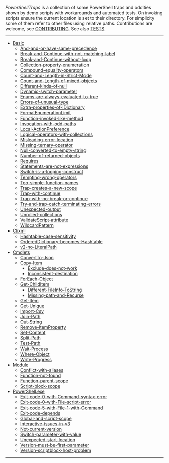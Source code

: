 
[CONTRIBUTING]: ./CONTRIBUTING.md
[TESTS]: ./TESTS.md

*PowerShellTraps* is a collection of some PowerShell traps and oddities shown
by demo scripts with workarounds and automated tests. On invoking scripts
ensure the current location is set to their directory. For simplicity some of
them refer to other files using relative paths. Contributions are welcome, see
[CONTRIBUTING]. See also [TESTS].

---

<!--Generated-->
- [Basic](./Basic)
    - [And-and-or-have-same-precedence](./Basic/And-and-or-have-same-precedence)
    - [Break-and-Continue-with-not-matching-label](./Basic/Break-and-Continue-with-not-matching-label)
    - [Break-and-Continue-without-loop](./Basic/Break-and-Continue-without-loop)
    - [Collection-property-enumeration](./Basic/Collection-property-enumeration)
    - [Compound-equality-operators](./Basic/Compound-equality-operators)
    - [Count-and-Length-in-Strict-Mode](./Basic/Count-and-Length-in-Strict-Mode)
    - [Count-and-Length-of-mixed-objects](./Basic/Count-and-Length-of-mixed-objects)
    - [Different-kinds-of-null](./Basic/Different-kinds-of-null)
    - [Dynamic-switch-parameter](./Basic/Dynamic-switch-parameter)
    - [Enums-are-always-evaluated-to-true](./Basic/Enums-are-always-evaluated-to-true)
    - [Errors-of-unusual-type](./Basic/Errors-of-unusual-type)
    - [Extra-properties-of-IDictionary](./Basic/Extra-properties-of-IDictionary)
    - [FormatEnumerationLimit](./Basic/FormatEnumerationLimit)
    - [Function-invoked-like-method](./Basic/Function-invoked-like-method)
    - [Invocation-with-odd-paths](./Basic/Invocation-with-odd-paths)
    - [Local-ActionPreference](./Basic/Local-ActionPreference)
    - [Logical-operators-with-collections](./Basic/Logical-operators-with-collections)
    - [Misleading-error-location](./Basic/Misleading-error-location)
    - [Missing-ternary-operator](./Basic/Missing-ternary-operator)
    - [Null-converted-to-empty-string](./Basic/Null-converted-to-empty-string)
    - [Number-of-returned-objects](./Basic/Number-of-returned-objects)
    - [Requires](./Basic/Requires)
    - [Statements-are-not-expressions](./Basic/Statements-are-not-expressions)
    - [Switch-is-a-looping-construct](./Basic/Switch-is-a-looping-construct)
    - [Tempting-wrong-operators](./Basic/Tempting-wrong-operators)
    - [Too-simple-function-names](./Basic/Too-simple-function-names)
    - [Trap-creates-a-new-scope](./Basic/Trap-creates-a-new-scope)
    - [Trap-with-continue](./Basic/Trap-with-continue)
    - [Trap-with-no-break-or-continue](./Basic/Trap-with-no-break-or-continue)
    - [Try-and-trap-catch-terminating-errors](./Basic/Try-and-trap-catch-terminating-errors)
    - [Unexpected-output](./Basic/Unexpected-output)
    - [Unrolled-collections](./Basic/Unrolled-collections)
    - [ValidateScript-attribute](./Basic/ValidateScript-attribute)
    - [WildcardPattern](./Basic/WildcardPattern)
- [Clixml](./Clixml)
    - [Hashtable-case-sensitivity](./Clixml/Hashtable-case-sensitivity)
    - [OrderedDictionary-becomes-Hashtable](./Clixml/OrderedDictionary-becomes-Hashtable)
    - [v2-no-LiteralPath](./Clixml/v2-no-LiteralPath)
- [Cmdlets](./Cmdlets)
    - [ConvertTo-Json](./Cmdlets/ConvertTo-Json)
    - [Copy-Item](./Cmdlets/Copy-Item)
        - [Exclude-does-not-work](./Cmdlets/Copy-Item/Exclude-does-not-work)
        - [Inconsistent-destination](./Cmdlets/Copy-Item/Inconsistent-destination)
    - [ForEach-Object](./Cmdlets/ForEach-Object)
    - [Get-ChildItem](./Cmdlets/Get-ChildItem)
        - [Different-FileInfo-ToString](./Cmdlets/Get-ChildItem/Different-FileInfo-ToString)
        - [Missing-path-and-Recurse](./Cmdlets/Get-ChildItem/Missing-path-and-Recurse)
    - [Get-Item](./Cmdlets/Get-Item)
    - [Get-Unique](./Cmdlets/Get-Unique)
    - [Import-Csv](./Cmdlets/Import-Csv)
    - [Join-Path](./Cmdlets/Join-Path)
    - [Out-String](./Cmdlets/Out-String)
    - [Remove-ItemProperty](./Cmdlets/Remove-ItemProperty)
    - [Set-Content](./Cmdlets/Set-Content)
    - [Split-Path](./Cmdlets/Split-Path)
    - [Test-Path](./Cmdlets/Test-Path)
    - [Wait-Process](./Cmdlets/Wait-Process)
    - [Where-Object](./Cmdlets/Where-Object)
    - [Write-Progress](./Cmdlets/Write-Progress)
- [Module](./Module)
    - [Conflict-with-aliases](./Module/Conflict-with-aliases)
    - [Function-not-found](./Module/Function-not-found)
    - [Function-parent-scope](./Module/Function-parent-scope)
    - [Script-block-scope](./Module/Script-block-scope)
- [PowerShell.exe](./PowerShell.exe)
    - [Exit-code-0-with-Command-syntax-error](./PowerShell.exe/Exit-code-0-with-Command-syntax-error)
    - [Exit-code-0-with-File-script-error](./PowerShell.exe/Exit-code-0-with-File-script-error)
    - [Exit-code-5-with-File-1-with-Command](./PowerShell.exe/Exit-code-5-with-File-1-with-Command)
    - [Exit-code-depends](./PowerShell.exe/Exit-code-depends)
    - [Global-and-script-scope](./PowerShell.exe/Global-and-script-scope)
    - [Interactive-issues-in-v3](./PowerShell.exe/Interactive-issues-in-v3)
    - [Not-current-version](./PowerShell.exe/Not-current-version)
    - [Switch-parameter-with-value](./PowerShell.exe/Switch-parameter-with-value)
    - [Unexpected-start-location](./PowerShell.exe/Unexpected-start-location)
    - [Version-must-be-first-parameter](./PowerShell.exe/Version-must-be-first-parameter)
    - [Version-scriptblock-host-problem](./PowerShell.exe/Version-scriptblock-host-problem)

---
